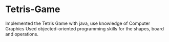# Tetris-Game
Implemented the Tetris Game with java, use knowledge of Computer Graphics
Used objected-oriented programming skills for the shapes, board and operations.
